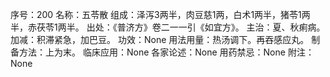 序号：200
名称：五苓散
组成：泽泻3两半，肉豆慈1两，白术1两半，猪苓1两半，赤茯苓1两半。
出处：《普济方》卷二一一引《如宜方》。
主治：夏、秋痢病。
加减：积滞紧急，加巴豆。
功效：None
用法用量：热汤调下。再吞感应丸。
制备方法：上为末。
临床应用：None
各家论述：None
用药禁忌：None
附注：None
